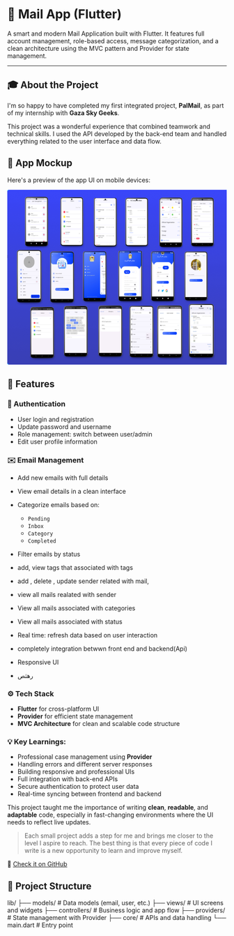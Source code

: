 # 📧 Mail App (Flutter)

A smart and modern Mail Application built with Flutter. It features full account management, role-based access, message categorization, and a clean architecture using the MVC pattern and Provider for state management.

---

## 🎓 About the Project

I'm so happy to have completed my first integrated project, **PalMail**, as part of my internship with **Gaza Sky Geeks**.

This project was a wonderful experience that combined teamwork and technical skills. I used the API developed by the back-end team and handled everything related to the user interface and data flow.

## 📸 App Mockup

Here's a preview of the app UI on mobile devices:

![App Mockup](palMail2.png)

## 🚀 Features

### 🔐 Authentication
- User login and registration
- Update password and username
- Role management: switch between user/admin
- Edit user profile information

### ✉️ Email Management
- Add new emails with full details
- View email details in a clean interface
- Categorize emails based on:
  - `Pending`
  - `Inbox`
  - `Category`
  - `Completed`
- Filter emails by status
- add, view tags that associated with tags
- add , delete , update sender related with mail,
- view all mails realated with sender
- View all mails associated with categories
- View all mails associated with status
- Real time: refresh data based on user interaction
- completely integration betwwn front end and backend(Api)
- Responsive UI
  

- رهثص 

### ⚙️ Tech Stack
- **Flutter** for cross-platform UI
- **Provider** for efficient state management
- **MVC Architecture** for clean and scalable code structure

### 💡 Key Learnings:
- Professional case management using **Provider**
- Handling errors and different server responses
- Building responsive and professional UIs
- Full integration with back-end APIs
- Secure authentication to protect user data
- Real-time syncing between frontend and backend

  
This project taught me the importance of writing **clean**, **readable**, and **adaptable** code, especially in fast-changing environments where the UI needs to reflect live updates.

> Each small project adds a step for me and brings me closer to the level I aspire to reach. The best thing is that every piece of code I write is a new opportunity to learn and improve myself.

🔗 [Check it on GitHub]([https://lnkd.in/dZyhHrm2](https://www.linkedin.com/feed/update/urn:li:activity:7331405888508850176/))

## 📁 Project Structure


lib/
├── models/         # Data models (email, user, etc.)
├── views/          # UI screens and widgets
├── controllers/    # Business logic and app flow
├── providers/      # State management with Provider
├── core/           # APIs and data handling
└── main.dart       # Entry point

